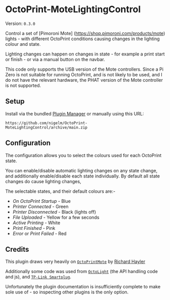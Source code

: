 # OctoPrint-MoteLightingControl

Version: `0.3.0`

Control a set of [Pimoroni Mote]
(https://shop.pimoroni.com/products/mote) lights - with different OctoPrint
conditions causing changes in the lighting colour and state.

Lighting changes can happen on changes in state - for example a print start or
finish - or via a manual button on the navbar.

This code only supports the USB version of the Mote controllers.  Since a Pi
Zero is not suitable for running OctoPrint, and is not likely to be used, and
I do not have the relevant hardware, the PHAT version of the Mote controller
is not supported.

## Setup

Install via the bundled [Plugin Manager](https://docs.octoprint.org/en/master/bundledplugins/pluginmanager.html)
or manually using this URL:

    https://github.com/nigelm/OctoPrint-MoteLightingControl/archive/main.zip


## Configuration

The configuration allows you to select the colours used for each OctoPrint state.

You can enable/disable automatic lighting changes on any state change, and
additionally enable/disable each state individually.   By default all state
changes do cause lighting changes,

The selectable states, and their default colours are:-

- *On OctoPrint Startup* - Blue
- *Printer Connected* - Green
- *Printer Disconnected* - Black (lights off)
- *File Uploaded* - Yellow for a few seconds
- *Active Printing* - White
- *Print Finished* - Pink
- *Error* or *Print Failed* - Red


## Credits

This plugin draws very heavily on
[`OctoPrintMote`](https://github.com/topshed/OctoPrintMote) by
[Richard Hayler](https://github.com/topshed)

Additionally some code was used from
[`OctoLight`](https://plugins.octoprint.org/plugins/octolight/)
(the API handling code and js), and
[`TP-Link Smartplug`](https://plugins.octoprint.org/plugins/tplinksmartplug/).

Unfortunately the plugin documentation is insufficiently complete to make sole
use of - so inspecting other plugins is the only option.
